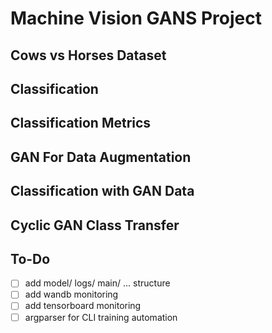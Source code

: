 # Machine Vision GANS Project

## Cows vs Horses Dataset

## Classification

## Classification Metrics

## GAN For Data Augmentation

## Classification with GAN Data

## Cyclic GAN Class Transfer


## To-Do
- [ ] add model/ logs/ main/ ... structure
- [ ] add wandb monitoring
- [ ] add tensorboard monitoring
- [ ] argparser for CLI training automation
